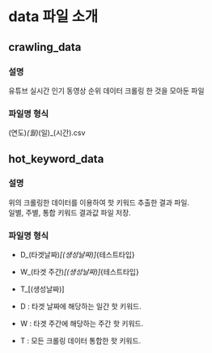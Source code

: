 # data 파일 소개

## crawling_data
### 설명
유튜브 실시간 인기 동영상 순위 데이터 크롤링 한 것을 모아둔 파일

### 파일명 형식  
(연도)_(월)_(일)_(시간).csv 



## hot_keyword_data
### 설명  
위의 크롤링한 데이터를 이용하여 핫 키워드 추출한 결과 파일.  
일별, 주별, 통합 키워드 결과값 파일 저장. 

### 파일명 형식   
* D_(타겟날짜)_[(생성날짜)]_{테스트타입}
* W_(타겟 주간)_[(생성날짜)]_{테스트타입}
* T_[(생성날짜)]

* D : 타겟 날짜에 해당하는 일간 핫 키워드.  
* W :  타겟 주간에 해당하는 주간 핫 키워드.  
* T : 모든 크롤링 데이터 통합한 핫 키워드.  
